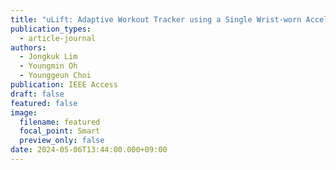 ```yaml
---
title: "uLift: Adaptive Workout Tracker using a Single Wrist-worn Accelerometer"
publication_types:
  - article-journal
authors:
  - Jongkuk Lim
  - Youngmin Oh
  - Younggeun Choi
publication: IEEE Access
draft: false
featured: false
image:
  filename: featured
  focal_point: Smart
  preview_only: false
date: 2024-05-06T13:44:00.000+09:00
---
```


